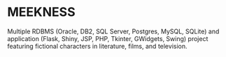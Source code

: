 # MEEKNESS

Multiple RDBMS (Oracle, DB2, SQL Server, Postgres, MySQL, SQLite) and application (Flask, Shiny, JSP, PHP, Tkinter, GWidgets, Swing) project featuring fictional characters in literature, films, and television.
